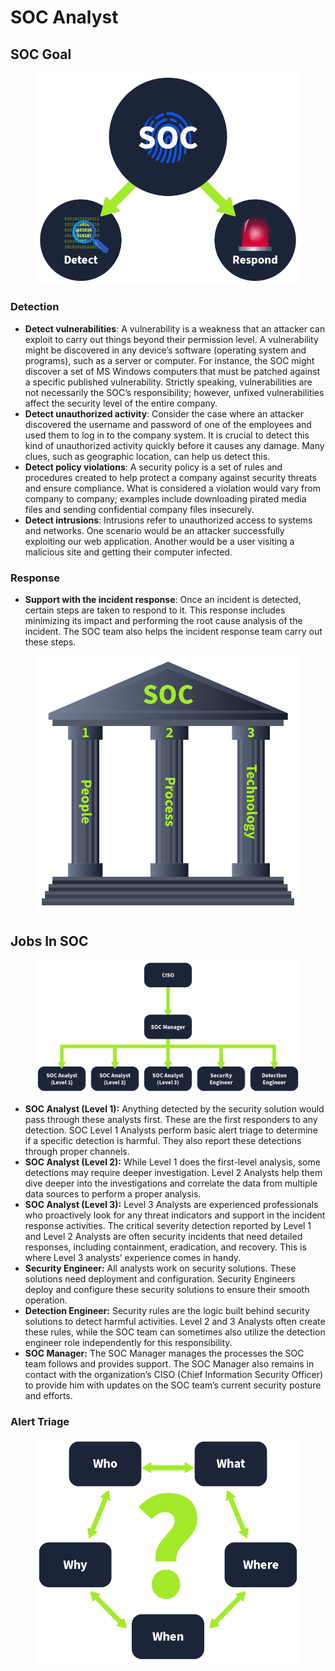 # SOC Analyst

## SOC Goal

<figure><img src="../../.gitbook/assets/6645aa8c024f7893371eb7ac-1718872534719.png" alt="" width="563"><figcaption></figcaption></figure>

### **Detection**

* **Detect vulnerabilities**: A vulnerability is a weakness that an attacker can exploit to carry out things beyond their permission level. A vulnerability might be discovered in any device’s software (operating system and programs), such as a server or computer. For instance, the SOC might discover a set of MS Windows computers that must be patched against a specific published vulnerability. Strictly speaking, vulnerabilities are not necessarily the SOC’s responsibility; however, unfixed vulnerabilities affect the security level of the entire company.
* **Detect unauthorized activity**: Consider the case where an attacker discovered the username and password of one of the employees and used them to log in to the company system. It is crucial to detect this kind of unauthorized activity quickly before it causes any damage. Many clues, such as geographic location, can help us detect this.
* **Detect policy violations**: A security policy is a set of rules and procedures created to help protect a company against security threats and ensure compliance. What is considered a violation would vary from company to company; examples include downloading pirated media files and sending confidential company files insecurely.
* **Detect intrusions**: Intrusions refer to unauthorized access to systems and networks. One scenario would be an attacker successfully exploiting our web application. Another would be a user visiting a malicious site and getting their computer infected.

### **Response**

* **Support with the incident response**: Once an incident is detected, certain steps are taken to respond to it. This response includes minimizing its impact and performing the root cause analysis of the incident. The SOC team also helps the incident response team carry out these steps.

<figure><img src="../../.gitbook/assets/6645aa8c024f7893371eb7ac-1718954786769.png" alt="" width="563"><figcaption></figcaption></figure>

## Jobs In SOC

<figure><img src="../../.gitbook/assets/6645aa8c024f7893371eb7ac-1718872774537.png" alt=""><figcaption></figcaption></figure>

* **SOC Analyst (Level 1):** Anything detected by the security solution would pass through these analysts first. These are the first responders to any detection. SOC Level 1 Analysts perform basic alert triage to determine if a specific detection is harmful. They also report these detections through proper channels.
* **SOC Analyst (Level 2):** While Level 1 does the first-level analysis, some detections may require deeper investigation. Level 2 Analysts help them dive deeper into the investigations and correlate the data from multiple data sources to perform a proper analysis.
* **SOC Analyst (Level 3):** Level 3 Analysts are experienced professionals who proactively look for any threat indicators and support in the incident response activities. The critical severity detection reported by Level 1 and Level 2 Analysts are often security incidents that need detailed responses, including containment, eradication, and recovery. This is where Level 3 analysts’ experience comes in handy.
* **Security Engineer:** All analysts work on security solutions. These solutions need deployment and configuration. Security Engineers deploy and configure these security solutions to ensure their smooth operation.
* **Detection Engineer:** Security rules are the logic built behind security solutions to detect harmful activities. Level 2 and 3 Analysts often create these rules, while the SOC team can sometimes also utilize the detection engineer role independently for this responsibility.
* **SOC Manager:** The SOC Manager manages the processes the SOC team follows and provides support. The SOC Manager also remains in contact with the organization’s CISO (Chief Information Security Officer) to provide him with updates on the SOC team’s current security posture and efforts.

### Alert Triage

<figure><img src="../../.gitbook/assets/6645aa8c024f7893371eb7ac-1718872960352.png" alt="" width="555"><figcaption></figcaption></figure>
